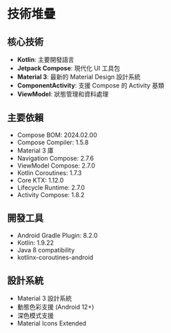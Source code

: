 # 技術堆疊

## 核心技術
- **Kotlin**: 主要開發語言
- **Jetpack Compose**: 現代化 UI 工具包
- **Material 3**: 最新的 Material Design 設計系統
- **ComponentActivity**: 支援 Compose 的 Activity 基類
- **ViewModel**: 狀態管理和資料處理

## 主要依賴
- Compose BOM: 2024.02.00
- Compose Compiler: 1.5.8
- Material 3 庫
- Navigation Compose: 2.7.6
- ViewModel Compose: 2.7.0
- Kotlin Coroutines: 1.7.3
- Core KTX: 1.12.0
- Lifecycle Runtime: 2.7.0
- Activity Compose: 1.8.2

## 開發工具
- Android Gradle Plugin: 8.2.0
- Kotlin: 1.9.22
- Java 8 compatibility
- kotlinx-coroutines-android

## 設計系統
- Material 3 設計系統
- 動態色彩支援 (Android 12+)
- 深色模式支援
- Material Icons Extended